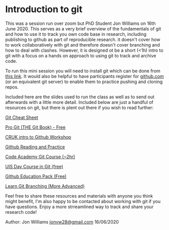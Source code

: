 # Introduction to git

This was a session run over zoom but PhD Student Jon Williams on 16th June 2020. This serves as a very brief overview of the fundamentals of git and how to use it to track you own code base in research, including publishing to github as part of reproducible research. it doesn't cover how to work collaboratively with git and therefore doesn't cover branching and how to deal with clashes. However, it is designed ot be a short (<1h) intro to git with a focus on a hands on approach to using git to track and archive code.

To run this mini session you will need to install git which can be done from [this link](https://git-scm.com/downloads). It would also be helpful to have participants register for [github.com](github.com) (or an equivalent git server) to enable them to practice pushing and cloning repos.

Included here are the slides used to run the class as well as to send out afterwards with a little more detail. Included below are just a handful of resources on git, but there is plent out there if you wish to read further:

[Git Cheat Sheet](https://github.github.com/training-kit/downloads/github-git-cheat-sheet.pdf)

[Pro Git (THE Git Book) - Free](https://git-scm.com/book/en/v2)

[CRUK intro to Github Workshop](https://kirstiejane.github.io/friendly-github-intro/)

[Github Reading and Practice](https://try.github.io/)

[Code Academy Git Course (~2hr)](https://www.codecademy.com/learn/learn-git)

[UIS Day Course in Git (free)](https://training.cam.ac.uk/ucs/event/1948859)

[Github Education Pack (Free)](https://education.github.com/)

[Learn Git Branching (More Advanced)](https://learngitbranching.js.org/)

Feel free to share these resources and materials with anyone you think might benefit, I'm also happy to be contacted about working with git if you have questions. Enjoy a more strreamlined way to track and share your research code!

Author: Jon Williams
jonvw28@gmail.com
16/06/2020